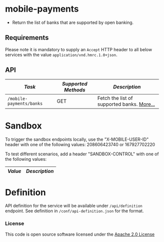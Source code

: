 
mobile-payments
=============================================

- Return the list of banks that are supported by open banking.

Requirements
------------

Please note it is mandatory to supply an `Accept` HTTP header to all below services with the value ```application/vnd.hmrc.1.0+json```.

API
---

| *Task* | *Supported Methods* | *Description* |
|--------|----|----|
| ```/mobile-payments/banks``` | GET | Fetch the list of supported banks. [More...](docs/banks.md)|

# Sandbox
To trigger the sandbox endpoints locally, use the "X-MOBILE-USER-ID" header with one of the following values:
208606423740 or 167927702220

To test different scenarios, add a header "SANDBOX-CONTROL" with one of the following values:

| *Value* | *Description* |
|--------|----|

# Definition
API definition for the service will be available under `/api/definition` endpoint.
See definition in `/conf/api-definition.json` for the format.

### License

This code is open source software licensed under the [Apache 2.0 License]("http://www.apache.org/licenses/LICENSE-2.0.html")